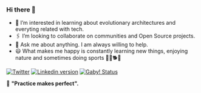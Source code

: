 ### Hi there 👋

- 🌱 I’m interested in learning about evolutionary architectures and everyting related with tech.
- 🖇️ I’m looking to collaborate on communities and Open Source projects.                                              
- 💬 Ask me about anything. I am always willing to help.
- 😃 What makes me happy is constantly learning new things, enjoying nature and sometimes doing sports 🚵‍🏃🐕🍻          

[![Twitter](https://img.shields.io/twitter/follow/gabyp_gm?label=Follow)](https://twitter.com/gabyp_gm)
[![Linkedin version](https://img.shields.io/badge/Gaby-Linkedin-blue)](https://www.linkedin.com/in/gabygm/)
[![Gaby! Status](https://img.shields.io/badge/Gaby-me-green)](https://gaby.ec/)

 🤘 **"Practice makes perfect".**
 
 
 
